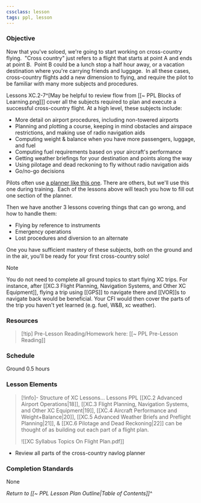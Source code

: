 ```yaml
---
cssclass: lesson
tags: ppl, lesson
---
```

### Objective
Now that you've soloed, we're going to start working on cross-country flying.  "Cross country" just refers to a flight that starts at point A and ends at point B.  Point B could be a lunch stop a half hour away, or a vacation destination where you're carrying friends and luggage.  In all these cases, cross-country flights add a new dimension to flying, and require the pilot to be familiar with many more subjects and procedures.

Lessons XC.2-7^[May be helpful to review flow from [[~ PPL Blocks of Learning.png]]] cover all the subjects required to plan and execute a successful cross-country flight. At a high level, these subjects include:
- More detail on airport procedures, including non-towered airports
- Planning and plotting a course, keeping in mind obstacles and airspace restrictions, and making use of radio navigation aids
- Computing weight & balance when you have more passengers, luggage, and fuel
- Computing fuel requirements based on your aircraft's performance
- Getting weather briefings for your destination and points along the way
- Using pilotage and dead reckoning to fly without radio navigation aids
- Go/no-go decisions

Pilots often use [a planner like this one](https://www.dauntless-soft.com/products/Freebies/VFRFlightPlanner/). There are others, but we'll use this one during training.  Each of the lessons above will teach you how to fill out one section of the planner.

Then we have another 3 lessons covering things that can go wrong, and how to handle them:
- Flying by reference to instruments
- Emergency operations
- Lost procedures and diversion to an alternate

One you have sufficient mastery of these subjects, both on the ground and in the air, you'll be ready for your first cross-country solo!

> [!note]
> You do not need to complete all ground topics to start flying XC trips. For instance, after [[XC.3 Flight Planning, Navigation Systems, and Other XC Equipment]], flying a trip using [[GPS]] to navigate there and [[VOR]]s to navigate back would be beneficial. Your CFI would then cover the parts of the trip you haven't yet learned (e.g. fuel, W&B, xc weather).

### Resources
> [!tip] Pre-Lesson Reading/Homework here: [[~ PPL Pre-Lesson Reading]]

### Schedule
Ground 0.5 hours

### Lesson Elements
> [!info]- Structure of XC Lessons...
> Lessons PPL [[XC.2 Advanced Airport Operations|18]], [[XC.3 Flight Planning, Navigation Systems, and Other XC Equipment|19]], [[XC.4 Aircraft Performance and Weight+Balance|20]], [[XC.5 Advanced Weather Briefs and Preflight Planning|21]], & [[XC.6 Pilotage and Dead Reckoning|22]] can be thought of as building out each part of a flight plan.
> 
> ![[XC Syllabus Topics On Flight Plan.pdf]]

- Review all parts of the cross-country navlog planner


### Completion Standards
None

*Return to [[~ PPL Lesson Plan Outline|Table of Contents]]^*